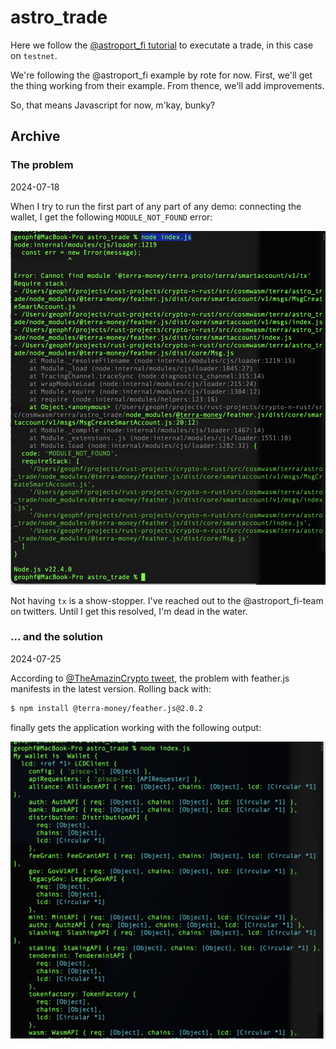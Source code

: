 # astro_trade

Here we follow the 
[@astroport_fi tutorial](https://docs.astroport.fi/docs/develop/tutorials/trading/swapping)
to executate a trade, in this case on `testnet`.

We're following the @astroport_fi example by rote for now. First, we'll get
the thing working from their example. From thence, we'll add improvements.

So, that means Javascript for now, m'kay, bunky?

## Archive

### The problem

2024-07-18

When I try to run the first part of any part of any demo: connecting the
wallet, I get the following `MODULE_NOT_FOUND` error:

![MODULE_NOT_FOUND](imgs/feather-error.png)

Not having `tx` is a show-stopper. I've reached out to the @astroport_fi-team
on twitters. Until I get this resolved, I'm dead in the water.

### ... and the solution

2024-07-25

According to 
[@TheAmazinCrypto tweet](https://x.com/TheAmazinCrypto/status/1816255241534280087),
the problem with feather.js manifests in the latest version. Rolling back with:

```BASH
$ npm install @terra-money/feather.js@2.0.2
```

finally gets the application working with the following output:

![`testnet` wallet](imgs/feather-version-fix.png)
